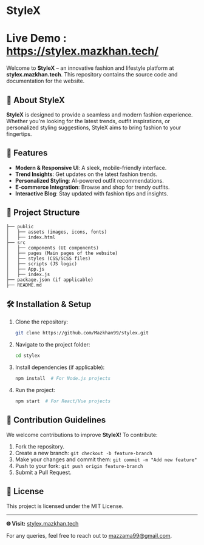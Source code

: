 # StyleX
# Live Demo : https://stylex.mazkhan.tech/

Welcome to **StyleX** – an innovative fashion and lifestyle platform at **stylex.mazkhan.tech**. This repository contains the source code and documentation for the website.

## 🚀 About StyleX

**StyleX** is designed to provide a seamless and modern fashion experience. Whether you're looking for the latest trends, outfit inspirations, or personalized styling suggestions, StyleX aims to bring fashion to your fingertips.

## 🌟 Features

- **Modern & Responsive UI**: A sleek, mobile-friendly interface.
- **Trend Insights**: Get updates on the latest fashion trends.
- **Personalized Styling**: AI-powered outfit recommendations.
- **E-commerce Integration**: Browse and shop for trendy outfits.
- **Interactive Blog**: Stay updated with fashion tips and insights.

## 📂 Project Structure

```
├── public
│   ├── assets (images, icons, fonts)
│   ├── index.html
├── src
│   ├── components (UI components)
│   ├── pages (Main pages of the website)
│   ├── styles (CSS/SCSS files)
│   ├── scripts (JS logic)
│   ├── App.js
│   ├── index.js
├── package.json (if applicable)
├── README.md
```

## 🛠 Installation & Setup

1. Clone the repository:
   ```bash
   git clone https://github.com/Mazkhan99/stylex.git
   ```
2. Navigate to the project folder:
   ```bash
   cd stylex
   ```
3. Install dependencies (if applicable):
   ```bash
   npm install  # For Node.js projects
   ```
4. Run the project:
   ```bash
   npm start  # For React/Vue projects
   ```

## 🎨 Contribution Guidelines

We welcome contributions to improve **StyleX**! To contribute:

1. Fork the repository.
2. Create a new branch: `git checkout -b feature-branch`
3. Make your changes and commit them: `git commit -m "Add new feature"`
4. Push to your fork: `git push origin feature-branch`
5. Submit a Pull Request.

## 📄 License

This project is licensed under the MIT License.

---

**🌐 Visit:** [stylex.mazkhan.tech](https://stylex.mazkhan.tech)

For any queries, feel free to reach out to [mazzama99@gmail.com](mailto\:mazzama99@gmail.com).


